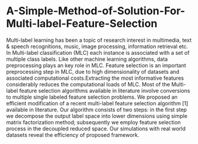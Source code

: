 # A-Simple-Method-of-Solution-For-Multi-label-Feature-Selection
Multi-label learning has been a topic of research interest in multimedia, text &amp; speech recognitions, music, image processing, information retrieval etc. In Multi-label classification (MLC) each instance is associated with a set of multiple class labels. Like other machine learning algorithms, data preprocessing plays an key role in MLC. Feature selection is an important preprocessing step in MLC, due to high dimensionality of datasets and associated computational costs.Extracting the most informative features considerably reduces the computational loads of MLC. Most of the Multi-label feature selection algorithms available in literature involve conversions to multiple single labeled feature selection problems. We proposed an efficient modification of a recent multi-label feature selection algorithm [1] available in literature. Our algorithm consists of two steps: in the first step we decompose the output label space into lower dimensions using simple matrix factorization method; subsequently we employ feature selection process in the decoupled reduced space. Our simulations with real world datasets reveal the efficiency of proposed framework.
